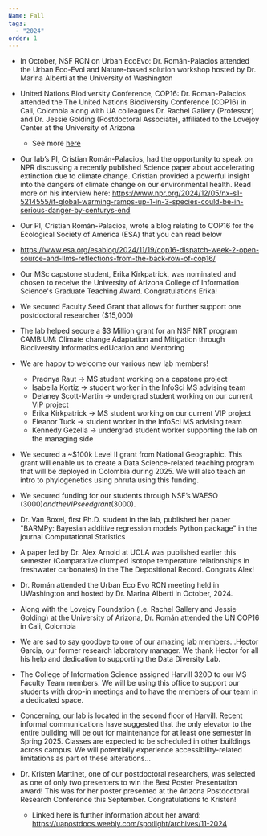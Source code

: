 ```yaml
---
Name: Fall
tags:
  - "2024"
order: 1
---
```

* In October, NSF RCN on Urban EcoEvo: Dr. Román-Palacios attended the Urban Eco-Evol and Nature-based solution workshop hosted by Dr. Marina Alberti at the University of Washington
* United Nations Biodiversity Conference, COP16: Dr. Roman-Palacios attended the The United Nations Biodiversity Conference (COP16) in Cali, Colombia along with UA colleagues Dr. Rachel Gallery (Professor) and Dr. Jessie Golding (Postdoctoral Associate), affiliated to the Lovejoy Center at the University of Arizona

  * See more [here](https://datadiversitylab.github.io/social/)
* Our lab’s PI, Cristian Román-Palacios, had the opportunity to speak on NPR discussing a recently published Science paper about accelerating extinction due to climate change. Cristian provided a powerful insight into the dangers of climate change on our environmental health. Read more on his interview here: <https://www.npr.org/2024/12/05/nx-s1-5214555/if-global-warming-ramps-up-1-in-3-species-could-be-in-serious-danger-by-centurys-end> 
* Our PI, Cristian Román-Palacios, wrote a blog relating to COP16 for the Ecological Society of America (ESA) that you can read below
* [https://www.esa.org/esablog/2024/11/19/cop16-dispatch-week-2-open-source-and-llms-reflections-from-the-back-row-of-cop16/ ](https://www.esa.org/esablog/2024/11/19/cop16-dispatch-week-2-open-source-and-llms-reflections-from-the-back-row-of-cop16/)
* Our MSc capstone student, Erika Kirkpatrick, was nominated and chosen to receive the University of Arizona College of Information Science's Graduate Teaching Award. Congratulations Erika! 
* We secured Faculty Seed Grant that allows for further support one postdoctoral researcher ($15,000)
* The lab helped secure a $3 Million grant for an NSF NRT program CAMBIUM: Climate change Adaptation and Mitigation through Biodiversity Informatics edUcation and Mentoring
* We are happy to welcome our various new lab members! 

  * Pradnya Raut → MS student working on a capstone project
  * Isabella Kortiz → student worker in the InfoSci MS advising team
  * Delaney Scott-Martin → undergrad student working on our current VIP project
  * Erika Kirkpatrick → MS student working on our current VIP project
  * Eleanor Tuck → student worker in the InfoSci MS advising team
  * Kennedy Gezella → undergrad student worker supporting the lab on the managing side
* We secured a ~$100k Level II grant from National Geographic. This grant will enable us to create a Data Science-related teaching program that will be deployed in Colombia during 2025. We will also teach an intro to phylogenetics using phruta using this funding.
* We secured funding for our students through NSF’s WAESO ($3000) and the VIP seed grant ($3000). 
* Dr. Van Boxel, first Ph.D. student in the lab, published her paper "BARMPy: Bayesian additive regression models Python package" in the journal Computational Statistics
* A paper led by Dr. Alex Arnold at UCLA was published earlier this semester (Comparative clumped isotope temperature relationships in freshwater carbonates) in the The Depositional Record. Congrats Alex!
* Dr. Román attended the Urban Eco Evo RCN meeting held in UWashington and hosted by Dr. Marina Alberti in October, 2024.
* Along with the Lovejoy Foundation (i.e. Rachel Gallery and Jessie Golding) at the University of Arizona, Dr. Román attended the UN COP16 in Cali, Colombia
* We are sad to say goodbye to one of our amazing lab members…Hector Garcia, our former research laboratory manager. We thank Hector for all his help and dedication to supporting the Data Diversity Lab. 
* The College of Information Science assigned Harvill 320D to our MS Faculty Team members. We will be using this office to support our students with drop-in meetings and to have the members of our team in a dedicated space.
* Concerning, our lab is located in the second floor of Harvill. Recent informal communications have suggested that the only elevator to the entire building will be out for maintenance for at least one semester in Spring 2025. Classes are expected to be scheduled in other buildings across campus. We will potentially experience accessibility-related limitations as part of these alterations...
* Dr. Kristen Martinet, one of our postdoctoral researchers, was selected as one of only two presenters to win the Best Poster Presentation award! This was for her poster presented at the Arizona Postdoctoral Research Conference this September. Congratulations to Kristen!

  * Linked here is further information about her award: <https://uapostdocs.weebly.com/spotlight/archives/11-2024>

